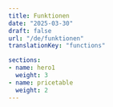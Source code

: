 ```yaml
---
title: Funktionen
date: "2025-03-30"
draft: false
url: "/de/funktionen"
translationKey: "functions"

sections:
- name: hero1
  weight: 3
- name: pricetable
  weight: 2
---
```


<!-- bei single pages kommt alles in den frontmatter ... -->